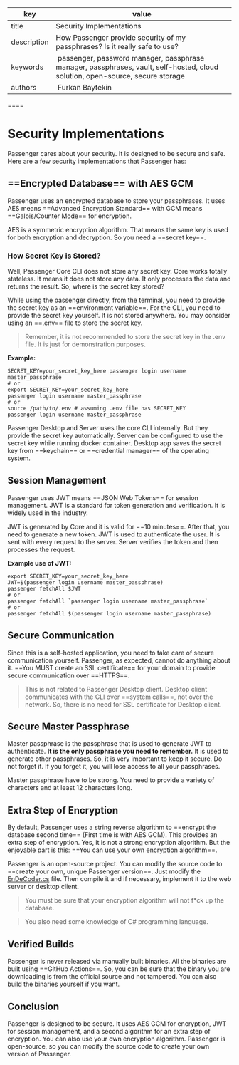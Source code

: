 key | value
--- | -----
title | Security Implementations
description | How Passenger provide security of my passphrases? Is it really safe to use?
keywords | passenger, password manager, passphrase manager, passphrases, vault, self-hosted, cloud solution, open-source, secure storage
authors | Furkan Baytekin

====

# Security Implementations

Passenger cares about your security. It is designed to be secure and safe. Here are a few security implementations that Passenger has:

## ==Encrypted Database== with AES GCM

Passenger uses an encrypted database to store your passphrases. It uses AES means ==Advanced Encryption Standard== with GCM means ==Galois/Counter Mode== for encryption.

AES is a symmetric encryption algorithm. That means the same key is used for both encryption and decryption. So you need a ==secret key==.

### How Secret Key is Stored?

Well, Passenger Core CLI does not store any secret key. Core works totally stateless. It means it does not store any data. It only processes the data and returns the result. So, where is the secret key stored?

While using the passenger directly, from the terminal, you need to provide the secret key as an ==environment variable==. For the CLI, you need to provide the secret key yourself. It is not stored anywhere. You may consider using an ==.env== file to store the secret key.

> Remember, it is not recommended to store the secret key in the .env file. It is just for demonstration purposes.

**Example:**

~~~
SECRET_KEY=your_secret_key_here passenger login username master_passphrase
# or
export SECRET_KEY=your_secret_key_here
passenger login username master_passphrase
# or
source /path/to/.env # assuming .env file has SECRET_KEY
passenger login username master_passphrase
~~~

Passenger Desktop and Server uses the core CLI internally. But they provide the secret key automatically. Server can be configured to use the secret key while running docker container. Desktop app saves the secret key from ==keychain== or ==credential manager== of the operating system.

## Session Management

Passenger uses JWT means ==JSON Web Tokens== for session management. JWT is a standard for token generation and verification. It is widely used in the industry.

JWT is generated by Core and it is valid for ==10 minutes==. After that, you need to generate a new token. JWT is used to authenticate the user. It is sent with every request to the server. Server verifies the token and then processes the request.

**Example use of JWT:**

~~~
export SECRET_KEY=your_secret_key_here
JWT=$(passenger login username master_passphrase)
passenger fetchAll $JWT
# or
passenger fetchAll `passenger login username master_passphrase`
# or
passenger fetchAll $(passenger login username master_passphrase)
~~~

## Secure Communication

Since this is a self-hosted application, you need to take care of secure communication yourself. Passenger, as expected, cannot do anything about it. ==You MUST create an SSL certificate== for your domain to provide secure communication over ==HTTPS==.

> This is not related to Passenger Desktop client. Desktop client communicates with the CLI over ==system calls==, not over the network. So, there is no need for SSL certificate for Desktop client.

## Secure Master Passphrase

Master passphrase is the passphrase that is used to generate JWT to authenticate. **It is the only passphrase you need to remember.** It is used to generate other passphrases. So, it is very important to keep it secure. Do not forget it. If you forget it, you will lose access to all your passphrases.

Master passphrase have to be strong. You need to provide a variety of characters and at least 12 characters long.

## Extra Step of Encryption

By default, Passenger uses a string reverse algorithm to ==encrypt the database second time== (First time is with AES GCM). This provides an extra step of encryption. Yes, it is not a strong encryption algorithm. But the enjoyable part is this: ==You can use your own encryption algorithm==.

Passenger is an open-source project. You can modify the source code to ==create your own, unique Passenger version==. Just modify the [EnDeCoder.cs](https://github.com/Elagoht/Passenger-CLI/blob/main/src/Utilities/EnDeCoder.cs) file. Then compile it and if necessary, implement it to the web server or desktop client.

> You must be sure that your encryption algorithm will not f*ck up the database.

> You also need some knowledge of C# programming language.

## Verified Builds

Passenger is never released via manually built binaries. All the binaries are built using ==GitHub Actions==. So, you can be sure that the binary you are downloading is from the official source and not tampered. You can also build the binaries yourself if you want.

## Conclusion

Passenger is designed to be secure. It uses AES GCM for encryption, JWT for session management, and a second algorithm for an extra step of encryption. You can also use your own encryption algorithm. Passenger is open-source, so you can modify the source code to create your own version of Passenger.
